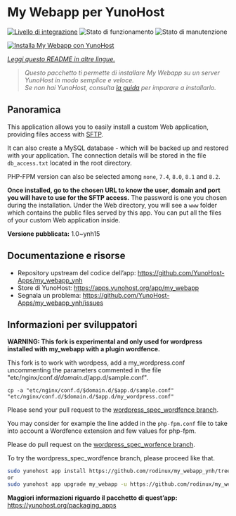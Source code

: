 <!--
N.B.: Questo README è stato automaticamente generato da <https://github.com/YunoHost/apps/tree/master/tools/readme_generator>
NON DEVE essere modificato manualmente.
-->

# My Webapp per YunoHost

[![Livello di integrazione](https://dash.yunohost.org/integration/my_webapp.svg)](https://dash.yunohost.org/appci/app/my_webapp) ![Stato di funzionamento](https://ci-apps.yunohost.org/ci/badges/my_webapp.status.svg) ![Stato di manutenzione](https://ci-apps.yunohost.org/ci/badges/my_webapp.maintain.svg)

[![Installa My Webapp con YunoHost](https://install-app.yunohost.org/install-with-yunohost.svg)](https://install-app.yunohost.org/?app=my_webapp)

*[Leggi questo README in altre lingue.](./ALL_README.md)*

> *Questo pacchetto ti permette di installare My Webapp su un server YunoHost in modo semplice e veloce.*  
> *Se non hai YunoHost, consulta [la guida](https://yunohost.org/install) per imparare a installarlo.*

## Panoramica

This application allows you to easily install a custom Web application, providing files access with [SFTP](https://yunohost.org/en/filezilla).

It can also create a MySQL database - which will be backed up and restored with your application. The connection details will be stored in the file `db_access.txt` located in the root directory.

PHP-FPM version can also be selected among `none`, `7.4`, `8.0`, `8.1` and `8.2`.

**Once installed, go to the chosen URL to know the user, domain and port you will have to use for the SFTP access.** The password is one you chosen during the installation. Under the Web directory, you will see a `www` folder which contains the public files served by this app. You can put all the files of your custom Web application inside.


**Versione pubblicata:** 1.0~ynh15
## Documentazione e risorse

- Repository upstream del codice dell’app: <https://github.com/YunoHost-Apps/my_webapp_ynh>
- Store di YunoHost: <https://apps.yunohost.org/app/my_webapp>
- Segnala un problema: <https://github.com/YunoHost-Apps/my_webapp_ynh/issues>

## Informazioni per sviluppatori

**WARNING: This fork is experimental and only used for wordpress installed with my_webapp with a plugin wordfence.**

This fork is to work with wordpess, add a my_wordpress.conf uncommenting the parameters commented in the file "etc/nginx/conf.d/$domain.d/$app.d/sample.conf".

```
cp -a "etc/nginx/conf.d/$domain.d/$app.d/sample.conf" "etc/nginx/conf.d/$domain.d/$app.d/my_wordpress.conf"
```

Please send your pull request to the [wordpress_spec_wordfence branch](https://github.com/rodinux/my_webapp_ynh/tree/worpress_spec_wordfence).

You may consider for example the line added in the `php-fpm.conf` file to take into account a Wordfence extension and few values for php-fpm.

Please do pull request on the [wordpress_spec_worfence branch](https://github.com/rodinux/my_webapp_ynh/tree/wordpress_spec).

To try the wordpress_spec_wordfence branch, please proceed like that.

``` bash
sudo yunohost app install https://github.com/rodinux/my_webapp_ynh/tree/worpress_spec_wordfence --debug
or
sudo yunohost app upgrade my_webapp -u https://github.com/rodinux/my_webapp_ynh/tree/wordpress_spec_wordfence --debug
```

**Maggiori informazioni riguardo il pacchetto di quest’app:** <https://yunohost.org/packaging_apps>
